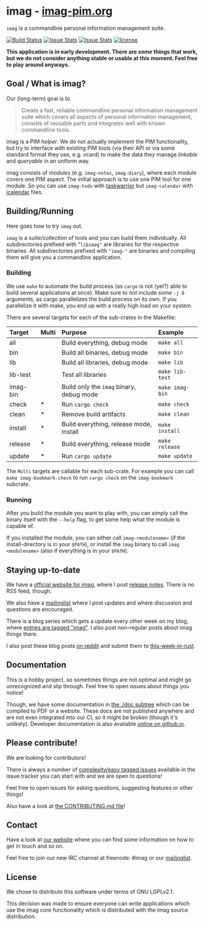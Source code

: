 # imag - [imag-pim.org](http://imag-pim.org)

`imag` is a commandline personal information management suite.

[![Build Status](https://travis-ci.org/matthiasbeyer/imag.svg?branch=master)](https://travis-ci.org/matthiasbeyer/imag)
[![Issue Stats](http://www.issuestats.com/github/matthiasbeyer/imag/badge/pr?style=flat-square)](http://www.issuestats.com/github/matthiasbeyer/imag)
[![Issue Stats](http://www.issuestats.com/github/matthiasbeyer/imag/badge/issue?style=flat-square)](http://www.issuestats.com/github/matthiasbeyer/imag)
[![license](https://img.shields.io/github/license/matthiasbeyer/imag.svg?maxAge=2592000?style=flat-square)]()

**This application is in early development. There are _some_ things that work,
but we do not consider anything stable or usable at this moment. Feel free to
play around anyways.**

## Goal / What is imag?

Our (long-term) goal is to

> Create a fast, reliable commandline personal
> information management suite which covers all aspects of personal information
> management, consists of reusable parts and integrates well with known
> commandline tools.

imag is a PIM _helper_. We do not actually implement the PIM functionality, but
try to interface with existing PIM tools (via their API or via some standard
format they use, e.g. vcard) to make the data they manage _linkable_
and _queryable_ in an uniform way.

imag consists of _modules_ (e.g. `imag-notes`, `imag-diary`), where each module
covers one PIM aspect.
The initial approach is to use one PIM tool for one module.
So you can use `imag-todo` with [taskwarrior](https://taskwarrior.org/)
but `imag-calendar` with [icalendar](https://en.wikipedia.org/wiki/ICalendar)
files.

## Building/Running

Here goes how to try `imag` out.

`imag` is a _suite/collection_ of tools and you can build them individually.
All subdirectories prefixed with "`libimag"` are libraries for the respective
binaries.
All subdirectories prefixed with `"imag-"` are binaries and compiling them will
give you a commandline application.

### Building

We use `make` to automate the build process (as `cargo` is not (yet?) able to
build several applications at once).
Make sure to _not_ include some `-j 8` arguments, as cargo parallelizes the
build process on its own. If you parallelize it with make, you end up with a
really high load on your system.

There are several targets for each of the sub-crates in the Makefile:

| Target   | Multi | Purpose                                  | Example         |
| :---     | ----- | :---                                     | :---            |
| all      |       | Build everything, debug mode             | `make all`      |
| bin      |       | Build all binaries, debug mode           | `make bin`      |
| lib      |       | Build all libraries, debug mode          | `make lib`      |
| lib-test |       | Test all libraries                       | `make lib-test` |
| imag-bin |       | Build only the `imag` binary, debug mode | `make imag-bin` |
| check    | *     | Run `cargo check`                        | `make check`    |
| clean    | *     | Remove build artifacts                   | `make clean`    |
| install  | *     | Build everything, release mode, install  | `make install`  |
| release  | *     | Build everything, release mode           | `make release`  |
| update   | *     | Run `cargo update`                       | `make update`   |

The `Multi` targets are callable for each sub-crate. For example you can call
`make imag-bookmark-check` to run `cargo check` on the `imag-bookmark` subcrate.

### Running

After you build the module you want to play with, you can simply call the binary
itself with the `--help` flag, to get some help what the module is capable of.

If you installed the module, you can either call `imag-<modulename>` (if the
install-directory is in your `$PATH`), or install the `imag` binary to call `imag
<modulename>` (also if everything is in your `$PATH`).

## Staying up-to-date

We have a [official website for imag](http://imag-pim.org), where I post
[release notes](http://imag-pim.org/releases/).
There is no RSS feed, though.

We also have a [mailinglist](http://imag-pim.org/mailinglist/) where I post
updates and where discussion and questions are encouraged.

There is a blog series which gets a update every other week
on my blog, where
[entries are tagged "imag"](http://beyermatthias.de/tags/imag.html).
I also post non-regular posts about imag things there.

I also post these blog posts
[on reddit](https://www.reddit.com/r/rust/search?q=What%27s+coming+up+in+imag&restrict_sr=on)
and submit them to [this-week-in-rust](https://this-week-in-rust.org/).

## Documentation

This is a hobby project, so sometimes things are not optimal and might go
unrecognized and slip through. Feel free to open issues about things you notice!

Though, we have some documentation in [the ./doc subtree](./doc/)
which can be compiled to PDF or a website.
These docs are not published anywhere and are not even integrated into our CI,
so it might be broken (though it's unlikely).
Developer documentation is also available
[online on github.io](https://matthiasbeyer.github.io/imag/imag_documentation/index.html).

## Please contribute!

We are looking for contributors!

There is always a number of
[complexity/easy tagged issues](https://github.com/matthiasbeyer/imag/issues?q=is%3Aopen+is%3Aissue+label%3Acomplexity%2Feasy)
available in the issue tracker you can start with and we are open to questions!

Feel free to open issues for asking questions, suggesting features or other
things!

Also have a look at [the CONTRIBUTING.md file](./CONTRIBUTING.md)!

## Contact

Have a look at [our website](http://imag-pim.org) where you can find some
information on how to get in touch and so on.

Feel free to join our new IRC channel at freenode: #imag
or our [mailinglist](http://imag-pim.org/mailinglist/).

## License

We chose to distribute this software under terms of GNU LGPLv2.1.

This decision was made to ensure everyone can write applications which use the
imag core functionality which is distributed with the imag source distribution.


